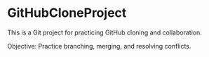 # GitHubCloneProject

This is a Git project for practicing GitHub cloning and collaboration.

Objective: Practice branching, merging, and resolving conflicts.

